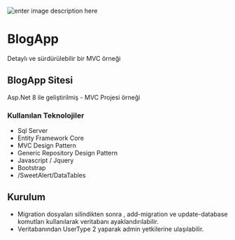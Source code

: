 ![enter image description here](https://miro.medium.com/max/750/1*zc1BKfAHkpvrZlHPbUvuYA.png)

# BlogApp
Detaylı ve sürdürülebilir bir MVC örneği


## BlogApp Sitesi

Asp.Net 8 ile geliştirilmiş - MVC Projesi örneği


### Kullanılan Teknolojiler
- Sql Server
- Entity Framework Core
- MVC Design Pattern
- Generic Repository Design Pattern
- Javascript / Jquery
- Bootstrap
- /SweetAlert/DataTables


## Kurulum
- Migration dosyaları silindikten sonra , add-migration ve update-database komutları kullanılarak veritabanı ayaklandırılabilir.
- Veritabanından UserType 2 yaparak admin yetkilerine ulaşılabilir.


